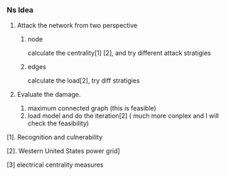 

### Ns Idea





1. Attack the network from two perspective

   1. node

      calculate the centrality[1] [2], and try different attack stratigies

   2. edges

      calculate the load[2], try diff stratigies

2. Evaluate the damage.

   1. maximum connected graph (this is feasible)
   2. load model and do the iteration[2] ( much more conplex and I will check the feasibility)



[1]. Recognition and culnerability

[2]. Western United States power grid]

[3] electrical centrality measures